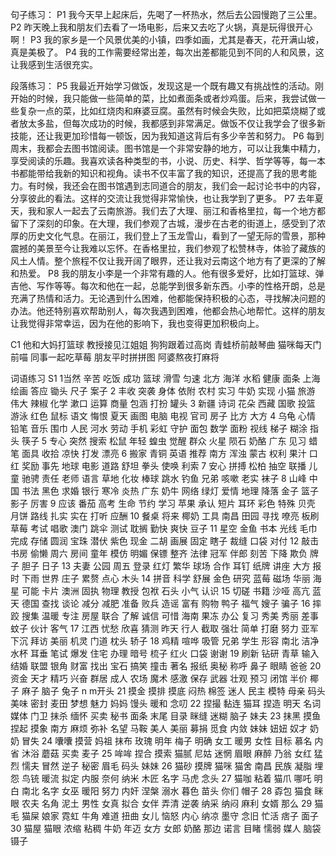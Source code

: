 句子练习：
P1
我今天早上起床后，先喝了一杯热水，然后去公园慢跑了三公里。
P2
昨天晚上我和朋友们去看了一场电影，后来又去吃了火锅，真是玩得很开心啊！
P3
我的家乡是一个风景优美的小镇，四季如画，尤其是春天，花开满山坡，真是美极了。
P4
我的工作需要经常出差，每次出差都能见到不同的人和风景，这让我感到生活很充实。

段落练习：
P5
我最近开始学习做饭，发现这是一个既有趣又有挑战性的活动。刚开始的时候，我只能做一些简单的菜，比如煮面条或者炒鸡蛋。后来，我尝试做一些复杂一点的菜，比如红烧肉和麻婆豆腐。虽然有时候会失败，比如把菜烧糊了或者放太多盐，但每次成功的时候，我都感到非常满足。做饭不仅让我学会了很多新技能，还让我更加珍惜每一顿饭，因为我知道这背后有多少辛苦和努力。
P6
每到周末，我都会去图书馆阅读。图书馆是一个非常安静的地方，可以让我集中精力，享受阅读的乐趣。我喜欢读各种类型的书，小说、历史、科学、哲学等等，每一本书都能带给我新的知识和视角。读书不仅丰富了我的知识，还提高了我的思考能力。有时候，我还会在图书馆遇到志同道合的朋友，我们会一起讨论书中的内容，分享彼此的看法。这样的交流让我觉得非常愉快，也让我学到了更多。
P7
去年夏天，我和家人一起去了云南旅游。我们去了大理、丽江和香格里拉，每一个地方都留下了深刻的印象。在大理，我们参观了古城，漫步在古老的街道上，感受到了浓厚的历史文化气息。在丽江，我们登上了玉龙雪山，看到了一望无际的雪景，那种震撼的美景至今让我难以忘怀。在香格里拉，我们参观了松赞林寺，体验了藏族的风土人情。整个旅程不仅让我开阔了眼界，还让我对云南这个地方有了更深的了解和热爱。
P8
我的朋友小李是一个非常有趣的人。他有很多爱好，比如打篮球、弹吉他、写作等等。每次和他在一起，总能学到很多新东西。小李的性格开朗，总是充满了热情和活力。无论遇到什么困难，他都能保持积极的心态，寻找解决问题的办法。他还特别喜欢帮助别人，每次我遇到困难，他都会热心地帮忙。这样的朋友让我觉得非常幸运，因为在他的影响下，我也变得更加积极向上。

C1
他和大妈打篮球
教授接见江姐姐
狗狗跟着过高岗
青蛙桥前敲琴曲
猫咪每天门前喵
同事一起吃草莓
朋友平时拼拼图
阿婆熬夜打麻将

词语练习
S1
1当然 辛苦 吃饭 成功 篮球 滑雪 匀速 北方 海洋 水稻 健康 面条 上海 绘画 答应 锄头 尺子 案子
2 丰收 突袭 身体 依附 农村 实习 牛奶 实现 小猫 旅游 伟大 辣椒 化学 漱口 运算 商量 包涵 打扮 罐头
3 新疆 诗词 花朵 西藏 国歌 投篮 游泳 红色 鼠标 语文 悔恨 夏天 画图 电脑 电视 官司 房子 比方 大方
4 乌龟 心情 铅笔 音乐 围巾 人民 河水 劳动 手机 彩虹 守护 面包 数学 面粉 视线 梯子 糊涂 指头 筷子
5 专心 突然 搜索 松鼠 年轻 蝗虫 觉醒 群众 火星 陨石 奶酪 广东 见习 蜡笔 面具 收拾 凉快 打发 漂亮
6 搬家 青铜 英语 推荐 南方 浑浊 蒙古 权利 果汁 口红 奖励 事先 地球 电影 道路 舒坦 拳头 使唤 利索
7 安心 拼搏 松柏 抽空 联播 儿童 驰骋 责任 老师 语言 草地 化妆 棒球 跳水 钓鱼 兄弟 咳嗽 老实 袜子
8 山峰 中国 书法 黑色 求婚 银行 寒冷 炎热 广东 奶牛 网络 绿灯 爱情 地理 降落 金子 篮子 影子 厉害
9 应该 番茄 高考 生命 节约 学习 苹果 承认 短片 耳环 彩色 特殊 贝壳 月饼 路线 扎实 实在 打听 应酬
10 餐桌 将来 椰奶 工具 南昌 田园 寻找 嘹亮 板刷 草莓 考试 唱歌 澳门 跳伞 测试 耽搁 勤快 爽快 豆子
11 星空 金鱼 书本 光线 毛巾 完成 存储 圆润 宝珠 潜伏 紫色 现金 二胡 画展 固定 瞎子 裁缝 口袋 对付
12 敲击 书房 偷懒 周六 房间 童年 模仿 明媚 保镖 整齐 法律 冠军 伴郎 刻苦 下降 欺负 牌子 胆子 日子
13 夫妻 公园 周五 登录 红灯 繁华 球场 合作 耳钉 纸牌 讲座 大方 报时 下雨 世界 庄子 累赘 点心 木头
14 拼音 科学 舒展 金色 研究 蓝莓 磁场 华丽 海星 可能 卡片 澳洲 固执 物理 教授 包袱 石头 小气 认识
15 切磋 书籍 沙哑 高亢 蓝天 德国 查找 谈论 减分 减肥 准备 败兵 造谣 富有 购物 鸭子 福气 嫂子 骗子
16 摔跤 搜集 温暖 专注 房屋 联合 了解 诚信 可惜 海南 果冻 办公 复习 秀美 秀丽 差事 蚊子 伙计 客气
17 江西 忧愁 欣喜 猜测 昨天 行人 截取 强壮 简单 打磨 努力 亚军 下沉 拜访 美丽 机灵 门道 枕头 轿子
18 鸡精 喧哗 吸管 兄弟 学生 形容 南北 洁净 水杯 耳垂 笔试 爆发 住宅 办理 暗号 梳子 红火 口袋 谢谢
19 刷新 钻研 青草 输入 结婚 联盟 银角 财富 找出 宝石 搞笑 撞击 著名 报纸 奥秘 称呼 鼻子 眼睛 爸爸
20 资金 天才 精巧 兴奋 群居 成人 农场 魔术 感激 保存 武器 壮观 预习 闭馆 半价 椰子 麻子 脑子 兔子
n m开头
21 摸金 摸排 摸底 闷热 棉签 迷人 民主 模特 母亲 码头 美味 密封 麦田 梦想 魅力 妈妈 馒头 暖和 念叨
22 捏撮 黏连 猫耳 捏造 明天 名词 媒体 门卫 抹杀 缅怀 买卖 秘书 面条 末尾 目录 眯缝 迷糊 脑子 妹夫
23 抹黑 摸鱼 捏起 摸象 南方 麻烦 弥补 名望 马鞍 美人 美丽 募捐 觅食 内敛 妹妹 妞妞 奴才 奶奶 冒失
24 囔囔 摸营 妈祖 抹布 玫瑰 明年 梅子 明确 女工 暖男 女性 目标 慕名 内省 沐浴 蘑菇 买卖 麦子
25 哞哞 捏合 摸索 猫腻 尼姑 迷惘 眉眼 麻醉 乃翁 女红 猛烈 懦夫 冒然 逆子 秘密 眉毛 码头 妹妹
26 猫砂 摸牌 猫咪 猫舍 南昌 民族 凝脂 埋怨 鸟铳 暖流 拟定 内服 奈何 纳米 木匠 名字 马虎 念头
27 猫咖 粘着 猫爪 哪吒 明白 南北 名字 女巫 暖阳 努力 内奸 涅槃 溺水 暮色 苗头 你们 帽子
28 孬包 猫食 眯眼 农夫 名角 泥土 男性 女真 拟合 女伴 弄清 逆袭 纳采 纳闷 麻利 女婿 那么
29 猫毛 猫屎 娘家 霓虹 牛角 难道 扭曲 女儿 恼怒 内心 纳凉 墨守 念旧 忙活 痞子 面子
30 猫屋 猫眼 浓缩 粘稠 牛奶 年迈 女方 女郎 奶酪 那边 诺言 目睹 懦弱 媒人 脑袋 镊子
